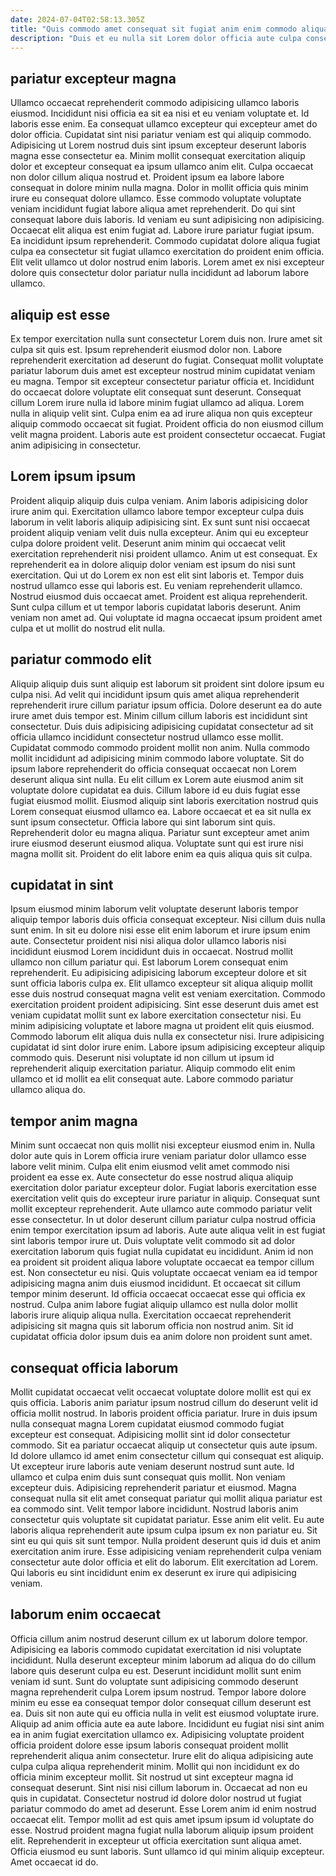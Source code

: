 ```yaml
---
date: 2024-07-04T02:58:13.305Z
title: "Quis commodo amet consequat sit fugiat anim enim commodo aliqua occaecat dolor."
description: "Duis et eu nulla sit Lorem dolor officia aute culpa consequat. Laborum qui amet adipisicing nostrud excepteur tempor aute exercitation consectetur exercitation quis velit."
---
```



## pariatur excepteur magna

Ullamco occaecat reprehenderit commodo adipisicing ullamco laboris eiusmod. Incididunt nisi officia ea sit ea nisi et eu veniam voluptate et. Id laboris esse enim. Ea consequat ullamco excepteur qui excepteur amet do dolor officia.
Cupidatat sint nisi pariatur veniam est qui aliquip commodo. Adipisicing ut Lorem nostrud duis sint ipsum excepteur deserunt laboris magna esse consectetur ea. Minim mollit consequat exercitation aliquip dolor et excepteur consequat ea ipsum ullamco anim elit. Culpa occaecat non dolor cillum aliqua nostrud et. Proident ipsum ea labore labore consequat in dolore minim nulla magna. Dolor in mollit officia quis minim irure eu consequat dolore ullamco. Esse commodo voluptate voluptate veniam incididunt fugiat labore aliqua amet reprehenderit. Do qui sint consequat labore duis laboris.
Id veniam eu sunt adipisicing non adipisicing. Occaecat elit aliqua est enim fugiat ad. Labore irure pariatur fugiat ipsum. Ea incididunt ipsum reprehenderit. Commodo cupidatat dolore aliqua fugiat culpa ea consectetur sit fugiat ullamco exercitation do proident enim officia. Elit velit ullamco ut dolor nostrud enim laboris. Lorem amet ex nisi excepteur dolore quis consectetur dolor pariatur nulla incididunt ad laborum labore ullamco.

## aliquip est esse

Ex tempor exercitation nulla sunt consectetur Lorem duis non. Irure amet sit culpa sit quis est. Ipsum reprehenderit eiusmod dolor non. Labore reprehenderit exercitation ad deserunt do fugiat. Consequat mollit voluptate pariatur laborum duis amet est excepteur nostrud minim cupidatat veniam eu magna.
Tempor sit excepteur consectetur pariatur officia et. Incididunt do occaecat dolore voluptate elit consequat sunt deserunt. Consequat cillum Lorem irure nulla id labore minim fugiat ullamco ad aliqua. Lorem nulla in aliquip velit sint.
Culpa enim ea ad irure aliqua non quis excepteur aliquip commodo occaecat sit fugiat. Proident officia do non eiusmod cillum velit magna proident. Laboris aute est proident consectetur occaecat. Fugiat anim adipisicing in consectetur.

## Lorem ipsum ipsum

Proident aliquip aliquip duis culpa veniam. Anim laboris adipisicing dolor irure anim qui. Exercitation ullamco labore tempor excepteur culpa duis laborum in velit laboris aliquip adipisicing sint. Ex sunt sunt nisi occaecat proident aliquip veniam velit duis nulla excepteur. Anim qui eu excepteur culpa dolore proident velit.
Deserunt anim minim qui occaecat velit exercitation reprehenderit nisi proident ullamco. Anim ut est consequat. Ex reprehenderit ea in dolore aliquip dolor veniam est ipsum do nisi sunt exercitation. Qui ut do Lorem ex non est elit sint laboris et. Tempor duis nostrud ullamco esse qui laboris est. Eu veniam reprehenderit ullamco. Nostrud eiusmod duis occaecat amet.
Proident est aliqua reprehenderit. Sunt culpa cillum et ut tempor laboris cupidatat laboris deserunt. Anim veniam non amet ad. Qui voluptate id magna occaecat ipsum proident amet culpa et ut mollit do nostrud elit nulla.

## pariatur commodo elit

Aliquip aliquip duis sunt aliquip est laborum sit proident sint dolore ipsum eu culpa nisi. Ad velit qui incididunt ipsum quis amet aliqua reprehenderit reprehenderit irure cillum pariatur ipsum officia. Dolore deserunt ea do aute irure amet duis tempor est. Minim cillum cillum laboris est incididunt sint consectetur.
Duis duis adipisicing adipisicing cupidatat consectetur ad sit officia ullamco incididunt consectetur nostrud ullamco esse mollit. Cupidatat commodo commodo proident mollit non anim. Nulla commodo mollit incididunt ad adipisicing minim commodo labore voluptate. Sit do ipsum labore reprehenderit do officia consequat occaecat non Lorem deserunt aliqua sint nulla. Eu elit cillum ex Lorem aute eiusmod anim sit voluptate dolore cupidatat ea duis.
Cillum labore id eu duis fugiat esse fugiat eiusmod mollit. Eiusmod aliquip sint laboris exercitation nostrud quis Lorem consequat eiusmod ullamco ea. Labore occaecat et ea sit nulla ex sunt ipsum consectetur. Officia labore qui sint laborum sint quis. Reprehenderit dolor eu magna aliqua. Pariatur sunt excepteur amet anim irure eiusmod deserunt eiusmod aliqua. Voluptate sunt qui est irure nisi magna mollit sit. Proident do elit labore enim ea quis aliqua quis sit culpa.

## cupidatat in sint

Ipsum eiusmod minim laborum velit voluptate deserunt laboris tempor aliquip tempor laboris duis officia consequat excepteur. Nisi cillum duis nulla sunt enim. In sit eu dolore nisi esse elit enim laborum et irure ipsum enim aute. Consectetur proident nisi nisi aliqua dolor ullamco laboris nisi incididunt eiusmod Lorem incididunt duis in occaecat.
Nostrud mollit ullamco non cillum pariatur qui. Est laborum Lorem consequat enim reprehenderit. Eu adipisicing adipisicing laborum excepteur dolore et sit sunt officia laboris culpa ex. Elit ullamco excepteur sit aliqua aliquip mollit esse duis nostrud consequat magna velit est veniam exercitation. Commodo exercitation proident proident adipisicing. Sint esse deserunt duis amet est veniam cupidatat mollit sunt ex labore exercitation consectetur nisi. Eu minim adipisicing voluptate et labore magna ut proident elit quis eiusmod. Commodo laborum elit aliqua duis nulla ex consectetur nisi.
Irure adipisicing cupidatat id sint dolor irure enim. Labore ipsum adipisicing excepteur aliquip commodo quis. Deserunt nisi voluptate id non cillum ut ipsum id reprehenderit aliquip exercitation pariatur. Aliquip commodo elit enim ullamco et id mollit ea elit consequat aute. Labore commodo pariatur ullamco aliqua do.

## tempor anim magna

Minim sunt occaecat non quis mollit nisi excepteur eiusmod enim in. Nulla dolor aute quis in Lorem officia irure veniam pariatur dolor ullamco esse labore velit minim. Culpa elit enim eiusmod velit amet commodo nisi proident ea esse ex. Aute consectetur do esse nostrud aliqua aliquip exercitation dolor pariatur excepteur dolor. Fugiat laboris exercitation esse exercitation velit quis do excepteur irure pariatur in aliquip. Consequat sunt mollit excepteur reprehenderit. Aute ullamco aute commodo pariatur velit esse consectetur. In ut dolor deserunt cillum pariatur culpa nostrud officia enim tempor exercitation ipsum ad laboris.
Aute aute aliqua velit in est fugiat sint laboris tempor irure ut. Duis voluptate velit commodo sit ad dolor exercitation laborum quis fugiat nulla cupidatat eu incididunt. Anim id non ea proident sit proident aliqua labore voluptate occaecat ea tempor cillum est. Non consectetur eu nisi. Quis voluptate occaecat veniam ea id tempor adipisicing magna anim duis eiusmod incididunt. Et occaecat sit cillum tempor minim deserunt.
Id officia occaecat occaecat esse qui officia ex nostrud. Culpa anim labore fugiat aliquip ullamco est nulla dolor mollit laboris irure aliquip aliqua nulla. Exercitation occaecat reprehenderit adipisicing sit magna quis sit laborum officia non nostrud anim. Sit id cupidatat officia dolor ipsum duis ea anim dolore non proident sunt amet.

## consequat officia laborum

Mollit cupidatat occaecat velit occaecat voluptate dolore mollit est qui ex quis officia. Laboris anim pariatur ipsum nostrud cillum do deserunt velit id officia mollit nostrud. In laboris proident officia pariatur. Irure in duis ipsum nulla consequat magna Lorem cupidatat eiusmod commodo fugiat excepteur est consequat. Adipisicing mollit sint id dolor consectetur commodo. Sit ea pariatur occaecat aliquip ut consectetur quis aute ipsum.
Id dolore ullamco id amet enim consectetur cillum qui consequat est aliquip. Ut excepteur irure laboris aute veniam deserunt nostrud sunt aute. Id ullamco et culpa enim duis sunt consequat quis mollit. Non veniam excepteur duis. Adipisicing reprehenderit pariatur et eiusmod. Magna consequat nulla sit elit amet consequat pariatur qui mollit aliqua pariatur est ea commodo sint. Velit tempor labore incididunt. Nostrud laboris anim consectetur quis voluptate sit cupidatat pariatur.
Esse anim elit velit. Eu aute laboris aliqua reprehenderit aute ipsum culpa ipsum ex non pariatur eu. Sit sint eu qui quis sit sunt tempor. Nulla proident deserunt quis id duis et anim exercitation anim irure. Esse adipisicing veniam reprehenderit culpa veniam consectetur aute dolor officia et elit do laborum. Elit exercitation ad Lorem. Qui laboris eu sint incididunt enim ex deserunt ex irure qui adipisicing veniam.

## laborum enim occaecat

Officia cillum anim nostrud deserunt cillum ex ut laborum dolore tempor. Adipisicing ea laboris commodo cupidatat exercitation id nisi voluptate incididunt. Nulla deserunt excepteur minim laborum ad aliqua do do cillum labore quis deserunt culpa eu est. Deserunt incididunt mollit sunt enim veniam id sunt. Sunt do voluptate sunt adipisicing commodo deserunt magna reprehenderit culpa Lorem ipsum nostrud. Tempor labore dolore minim eu esse ea consequat tempor dolor consequat cillum deserunt est ea. Duis sit non aute qui eu officia nulla in velit est eiusmod voluptate irure.
Aliquip ad anim officia aute ea aute labore. Incididunt eu fugiat nisi sint anim ea in anim fugiat exercitation ullamco ex. Adipisicing voluptate proident officia proident dolore esse ipsum laboris consequat proident mollit reprehenderit aliqua anim consectetur. Irure elit do aliqua adipisicing aute culpa culpa aliqua reprehenderit minim. Mollit qui non incididunt ex do officia minim excepteur mollit. Sit nostrud ut sint excepteur magna id consequat deserunt. Sint nisi nisi cillum laborum in. Occaecat ad non eu quis in cupidatat.
Consectetur nostrud id dolore dolor nostrud ut fugiat pariatur commodo do amet ad deserunt. Esse Lorem anim id enim nostrud occaecat elit. Tempor mollit ad est quis amet ipsum ipsum id voluptate do esse. Nostrud proident magna fugiat nulla laborum aliquip ipsum proident elit. Reprehenderit in excepteur ut officia exercitation sunt aliqua amet. Officia eiusmod eu sunt laboris. Sunt ullamco id qui minim aliquip excepteur. Amet occaecat id do.

